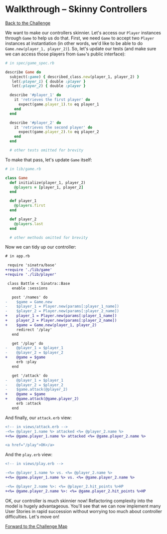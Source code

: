 # Walkthrough – Skinny Controllers

[Back to the Challenge](../26_skinny_controllers.md)

We want to make our controllers skinnier. Let's access our `Player` instances through `Game` to help us do that. First, we need `Game` to accept two `Player` instances at instantiation (in other words, we'd like to be able to do `Game.new(player_1, player_2)`). So, let's update our tests (and make sure we can access those players from `Game`'s public interface):

```ruby
# in spec/game_spec.rb

describe Game do
  subject(:game) { described_class.new(player_1, player_2) }
   let(:player_1) { double :player }
   let(:player_2) { double :player }

  describe '#player_1' do
    it 'retrieves the first player' do
      expect(game.player_1).to eq player_1
    end
  end

  describe '#player_2' do
    it 'retrieves the second player' do
      expect(game.player_2).to eq player_2
    end
  end

  # other tests omitted for brevity
```

To make that pass, let's update `Game` itself:

```ruby
# in lib/game.rb

class Game
  def initialize(player_1, player_2)
    @players = [player_1, player_2]
  end

  def player_1
    @players.first
  end

  def player_2
    @players.last
  end

  # other methods omitted for brevity
```

Now we can tidy up our controller:

```diff
# in app.rb

 require 'sinatra/base'
+require './lib/game'
+require './lib/player'

 class Battle < Sinatra::Base
   enable :sessions

   post '/names' do
-    $game = Game.new
-    $player_1 = Player.new(params[:player_1_name])
-    $player_2 = Player.new(params[:player_2_name])
+    player_1 = Player.new(params[:player_1_name])
+    player_2 = Player.new(params[:player_2_name])
+    $game = Game.new(player_1, player_2)
     redirect '/play'
   end

   get '/play' do
-    @player_1 = $player_1
-    @player_2 = $player_2
+    @game = $game
     erb :play
   end

   get '/attack' do
-    @player_1 = $player_1
-    @player_2 = $player_2
-    $game.attack(@player_2)
+    @game = $game
+    @game.attack(@game.player_2)
     erb :attack
   end
```

And finally, our `attack.erb` view:

```diff
<!-- in views/attack.erb -->
-<%= @player_1.name %> attacked <%= @player_2.name %>
+<%= @game.player_1.name %> attacked <%= @game.player_2.name %>

<a href="/play">OK</a>
```

And the `play.erb` view:

```diff
<!-- in views/play.erb -->

-<%= @player_1.name %> vs. <%= @player_2.name %>
+<%= @game.player_1.name %> vs. <%= @game.player_2.name %>

-<%= @player_2.name %>: <%= @player_2.hit_points %>HP
+<%= @game.player_2.name %>: <%= @game.player_2.hit_points %>HP
```

OK, our controller is much skinnier now! Refactoring complexity into the model is hugely advantageous. You'll see that we can now implement many User Stories in rapid succession without worrying too much about controller difficulties. Let's move on!

[Forward to the Challenge Map](../README.md)
